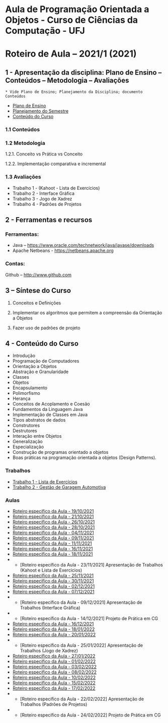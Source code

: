 # Aula de Programação Orientada a Objetos - Curso de Ciências da Computação - UFJ
# Roteiro de Aula – 2021/1 (2021)

## 1 - Apresentação da disciplina: Plano de Ensino – Conteúdos – Metodologia – Avaliações
	* Vide Plano de Ensino; Planejamento da Disciplina; documento Conteúdos
	

- [Plano de Ensino](Plano_Ensino_POO_Remoto_2021.pdf)
- [Planejamento do Semestre](https://github.com/marcoswagner-commits/aulapoo/blob/3a731910eb8819c400b0e96c213063f1fe79e94f/documentos/Planejamento%20do%20Semestre_Remoto_2021_POO.pdf)
- [Conteúdo do Curso](Conteudo_POO.pdf)

### 1.1 Conteúdos



### 1.2 Metodologia

1.2.1. Conceito vs Prática vs Conceito

1.2.2. Implementação comparativa e incremental

### 1.3 Avaliações
- Trabalho 1 - (Kahoot - Lista de Exercícios)
- Trabalho 2 - Interface Gráfica
- Trabalho 3 - Jogo de Xadrez
- Trabalho 4 - Padrões de Projetos 

## 2  - Ferramentas e recursos

### Ferramentas:
- Java – https://www.oracle.com/technetwork/java/javase/downloads 
- Apache Netbeans - https://netbeans.apache.org

### Contas:
Github – http://www.github.com 


## 3 – Síntese do Curso

1. Conceitos e Definições 

2. Implementar os algoritmos que permitem a compreensão da Orientação a Objetos

3. Fazer uso de padrões de projeto


## 4 - Conteúdo do Curso
- Introdução
- Programação de Computadores
- Orientação a Objetos
- Abstração e Granularidade
- Classes
- Objetos
- Encapsulamento
- Polimorfismo
- Herança
- Conceitos de Acoplamento e Coesão
- Fundamentos da Linguagem Java
- Implementação de Classes em Java
- Tipos abstratos de dados
- Construtores
- Destrutores
- Interação entre Objetos
- Generalização
- Especialização
- Construção de programas orientado a objetos
- Boas práticas na programação orientada a objetos (Design Patterns).



### Trabalhos
- [Trabalho 1 - Lista de Exercícios](https://github.com/marcoswagner-commits/aulapoo/blob/a8ed4bfc22f2aa54739e9a21d49b458f325a1986/documentos/Trabalho1%20-%20POO.pdf)
- [Trabalho 2 - Gestão de Garagem Automotiva](https://github.com/marcoswagner-commits/aulapoo/blob/30a9163834a1bdfb61da0f6a3ca3a945bea58445/documentos/Trabalho2%20-%20POO.pdf)



### Aulas
- [Roteiro específico da Aula - 19/10/2021](aula01.md)
- [Roteiro específico da Aula - 21/10/2021](aula02.md)
- [Roteiro específico da Aula - 26/10/2021](aula03.md)
- [Roteiro específico da Aula - 28/10/2021](aula04.md)
- [Roteiro específico da Aula - 04/11/2021](aula05.md)
- [Roteiro específico da Aula - 09/11/2021](aula06.md)
- [Roteiro específico da Aula - 11/11/2021](aula07.md)
- [Roteiro específico da Aula - 16/11/2021](aula08.md)
- [Roteiro específico da Aula - 18/11/2021](aula09.md)
- - [Roteiro específico da Aula - 23/11/2021] Apresentação de Trabalhos (Kahoot e Lista de Exercícios)
- [Roteiro específico da Aula - 25/11/2021](aula11.md)
- [Roteiro específico da Aula - 30/11/2021](aula12.md)
- [Roteiro específico da Aula - 02/12/2021](aula13.md)
- [Roteiro específico da Aula - 07/12/2021](aula14.md)
- - [Roteiro específico da Aula - 09/12/2021] Apresentação de Trabalhos (Interface Gráfica)
- - [Roteiro específico da Aula - 14/12/2021] Projeto de Prática em CG
- [Roteiro específico da Aula - 16/12/2021](aula17.md)
- [Roteiro específico da Aula - 18/01/2022](aula18.md)
- [Roteiro específico da Aula - 20/01/2022](aula19.md)
- - [Roteiro específico da Aula - 25/01/2022] Apresentação de Trabalhos (Jogo de Xadrez)
- [Roteiro específico da Aula - 27/01/2022](aula20.md)
- [Roteiro específico da Aula - 01/02/2022](aula20.md)
- [Roteiro específico da Aula - 03/02/2022](aula20.md)
- [Roteiro específico da Aula - 08/02/2022](aula20.md)
- [Roteiro específico da Aula - 10/02/2022](aula20.md)
- [Roteiro específico da Aula - 15/02/2022](aula21.md)
- [Roteiro específico da Aula - 17/02/2022](aula22.md)
- - [Roteiro específico da Aula - 22/02/2022] Apresentação de Trabalhos (Padrões de Projetos)
- - [Roteiro específico da Aula - 24/02/2022] Projeto de Prática em CG



